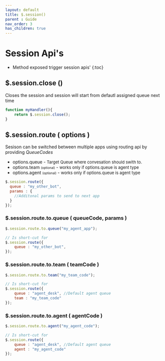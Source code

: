 ```yaml
---
layout: default
title: $.session()
parent : Guide
nav_order: 3
has_children: true
---
```

# Session Api's
- Method exposed trigger session apis'
{:toc}


## $.session.close ()
Closes the session and session will start from defautl assigned queue next time
```javascript
function myHandler(){
    return $.session.close();
}
```
## $.session.route ( options )
Sesison can be switched between multiple apps using routing api by providing *QueueCodes*
*  options.queue - <font size="2"> Target Queue where convesation should swith to.</font>
*  options.team <font size="1"> (optional)</font> - <font size="2">works only if options.queue is agent type </font>
*  options.agent <font size="1"> (optional)</font> - <font size="2">works only if options.queue is agent type </font>

```javascript
$.session.route({
  queue : "my_other_bot",
  params : {
    //Additonal params to send to next app
  }
});
```
### $.session.route.to.queue ( queueCode, params )
```javascript
$.session.route.to.queue("my_agent_app");

// Is short-cut for
$.session.route({
    queue : "my_other_bot",
});
```

### $.session.route.to.team ( teamCode )
```javascript
$.session.route.to.team("my_team_code");

// Is short-cut for
$.session.route({
    queue : "agent_desk", //Default agent queue
    team : "my_team_code"
});
```
### $.session.route.to.agent ( agentCode )
```javascript
$.session.route.to.agent("my_agent_code");

// Is short-cut for
$.session.route({
    queue : "agent_desk", //Default agent queue
    agent : "my_agent_code"
});
```